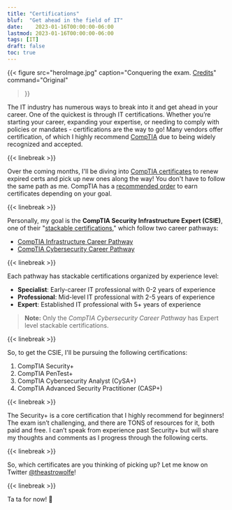 ```yaml
---
title: "Certifications"
bluf:  "Get ahead in the field of IT"
date:    2023-01-16T00:00:00-06:00
lastmod: 2023-01-16T00:00:00-06:00
tags: [IT]
draft: false
toc: true
---
```


{{< figure
src="heroImage.jpg"
caption="Conquering the exam. [Credits](https://unsplash.com/photos/qDgTQOYk6B8)"
command="Original"
>}}

The IT industry has numerous ways to break into it and get ahead in your
career. One of the quickest is through IT certifications. Whether you’re
starting your career, expanding your expertise, or needing to comply with
policies or mandates - certifications are the way to go! Many vendors offer
certification, of which I highly recommend [CompTIA][comptia] due to being 
widely recognized and accepted.

{{< linebreak >}}

Over the coming months, I'll be diving into [CompTIA certificates][certs] to
renew expired certs and pick up new ones along the way! You don't have to
follow the same path as me. CompTIA has a [recommended order][cert-paths] to
earn certificates depending on your goal.

{{< linebreak >}}

Personally, my goal is the **CompTIA Security Infrastructure Expert (CSIE)**,
one of their "[stackable certifications][stack-certs]," which follow two career
pathways:

* [CompTIA Infrastructure Career Pathway][infra-path]
* [CompTIA Cybersecurity Career Pathway][cyber-path]

{{< linebreak >}}

Each pathway has stackable certifications organized by experience level:

* **Specialist**: Early-career IT professional with 0-2 years of experience
* **Professional**: Mid-level IT professional with 2-5 years of experience
* **Expert**: Established IT professional with 5+ years of experience

> **Note:** Only the *CompTIA Cybersecurity Career Pathway* has Expert level
stackable certifications.

{{< linebreak >}}

So, to get the CSIE, I'll be pursuing the following certifications:

1. CompTIA Security+
2. CompTIA PenTest+
3. CompTIA Cybersecurity Analyst (CySA+)
4. CompTIA Advanced Security Practitioner (CASP+)

{{< linebreak >}}

The Security+ is a core certification that I highly recommend for beginners! The
exam isn’t challenging, and there are TONS of resources for it, both paid and
free. I can’t speak from experience past Security+ but will share my thoughts
and comments as I progress through the following certs.

{{< linebreak >}}

So, which certificates are you thinking of picking up? Let me know on Twitter
[@theastrowolfe][twitter]!

{{< linebreak >}}

Ta ta for now! 👋

[comptia]: https://www.comptia.org
[certs]: https://www.comptia.org/certifications
[cert-paths]: https://www.comptia.org/certifications/which-certification
[stack-certs]: https://www.comptia.org/certifications/which-certification/stackable-certifications
[infra-path]: https://www.comptia.org/certifications/which-certification/stackable-certifications#infrastructure
[cyber-path]: https://www.comptia.org/certifications/which-certification/stackable-certifications#cybersecurity
[twitter]: https://www.twitter.com/theastrowolfe
